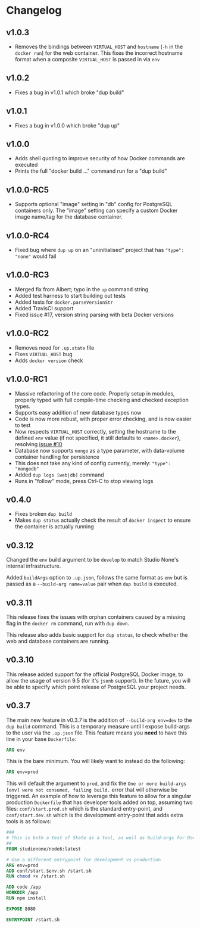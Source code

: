 # Changelog

## v1.0.3

- Removes the bindings between `VIRTUAL_HOST` and `hostname` (`-h` in the `docker run`) for the web container. This fixes the incorrect hostname format when a composite `VIRTUAL_HOST` is passed in via `env`

## v1.0.2

- Fixes a bug in v1.0.1 which broke "dup build"

## v1.0.1
- Fixes a bug in v1.0.0 which broke "dup up"

## v1.0.0
- Adds shell quoting to improve security of how Docker commands are executed
- Prints the full "docker build …" command run for a "dup build"

## v1.0.0-RC5
- Supports optional "image" setting in "db" config for PostgreSQL containers only. The "image" setting can specify a custom Docker image name/tag for the database container.

## v1.0.0-RC4

- Fixed bug where `dup up` on an "uninitialised" project that has `"type": "none"` would fail

## v1.0.0-RC3

- Merged fix from Albert; typo in the `up` command string
- Added test harness to start building out tests
- Added tests for `docker.parseVersionStr`
- Added TravisCI support
- Fixed issue #17, version string parsing with beta Docker versions

## v1.0.0-RC2

- Removes need for `.up.state` file
- Fixes `VIRTUAL_HOST` bug
- Adds `docker version` check

## v1.0.0-RC1

- Massive refactoring of the core code. Properly setup in modules, properly typed with full compile-time checking and checked exception types.
- Supports easy addition of new database types now
- Code is now more robust, with proper error checking, and is now easier to test
- Now respects `VIRTUAL_HOST` correctly, setting the hostname to the defined `env` value (if not specified, it still defaults to `<name>.docker`), resolving [issue #10](/girvo/dup/issues/10)
- Database now supports `mongo` as a type parameter, with data-volume container handling for persistence
 - This does not take any kind of config currently, merely: `"type": "mongodb"`
- Added `dup logs [web|db]` command
 - Runs in "follow" mode, press Ctrl-C to stop viewing logs

## v0.4.0

- Fixes broken `dup build`
- Makes `dup status` actually check the result of `docker inspect` to ensure the container is actually running

## v0.3.12

Changed the `env` build argument to be `develop` to match Studio None's internal infrastructure.

Added `buildArgs` option to `.up.json`, follows the same format as `env` but is passed as a `--build-arg name=value` pair when `dup build` is executed.

## v0.3.11

This release fixes the issues with orphan containers caused by a missing flag in the `docker rm` command, run with `dup down`.

This release also adds basic support for `dup status`, to check whether the web and database containers are running.

## v0.3.10

This release added support for the official PostgreSQL Docker image, to allow the usage of version 9.5 (for it's `jsonb` support). In the future, you will be able to specify which point release of PostgreSQL your project needs.

## v0.3.7

The main new feature in v0.3.7 is the addition of `--build-arg env=dev` to the `dup build` command. This is a temporary measure until I expose build-args to the user via the `.up.json` file. This feature means you **need** to have this line in your base `Dockerfile`:

```Dockerfile
ARG env
```

This is the bare minimum. You will likely want to instead do the following:

```Dockerfile
ARG env=prod
```

This will default the argument to `prod`, and fix the `One or more build-args [env] were not consumed, failing build.` error that will otherwise be triggered. An example of how to leverage this feature to allow for a singular production `Dockerfile` that has developer tools added on top, assuming two files: `conf/start.prod.sh` which is the standard entry-point, and `conf/start.dev.sh` which is the development entry-point that adds extra tools is as follows:

```Dockerfile
###
# This is both a test of Skate as a tool, as well as build-args for Docker
##
FROM studionone/node6:latest

# Use a different entrypoint for development vs production
ARG env=prod
ADD conf/start.$env.sh /start.sh
RUN chmod +x /start.sh

ADD code /app
WORKDIR /app
RUN npm install

EXPOSE 8080

ENTRYPOINT /start.sh
```
